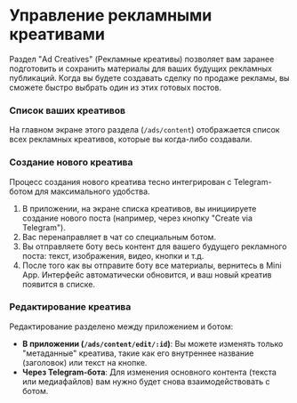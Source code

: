 # Управление рекламными креативами

Раздел "Ad Creatives" (Рекламные креативы) позволяет вам заранее подготовить и сохранить материалы для ваших будущих рекламных публикаций. Когда вы будете создавать сделку по продаже рекламы, вы сможете быстро выбрать один из этих готовых постов.

### Список ваших креативов

На главном экране этого раздела (`/ads/content`) отображается список всех рекламных креативов, которые вы когда-либо создавали.

### Создание нового креатива

Процесс создания нового креатива тесно интегрирован с Telegram-ботом для максимального удобства.

1.  В приложении, на экране списка креативов, вы инициируете создание нового поста (например, через кнопку "Create via Telegram").
2.  Вас перенаправляет в чат со специальным ботом.
3.  Вы отправляете боту весь контент для вашего будущего рекламного поста: текст, изображения, видео, кнопки и т.д.
4.  После того как вы отправите боту все материалы, вернитесь в Mini App. Интерфейс автоматически обновится, и ваш новый креатив появится в списке.

### Редактирование креатива

Редактирование разделено между приложением и ботом:
* **В приложении (`/ads/content/edit/:id`)**: Вы можете изменять только "метаданные" креатива, такие как его внутреннее название (заголовок) или текст на кнопке.
* **Через Telegram-бота**: Для изменения основного контента (текста или медиафайлов) вам нужно будет снова взаимодействовать с ботом.